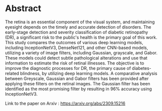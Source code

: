 # Abstract
The retina is an essential component of the visual system, and maintaining eyesight depends on the timely and accurate detection of disorders. The early-stage detection and severity classification of diabetic retinopathy (DR), a significant risk to the public's health is the primary goal of this work. This study compares the outcomes of various deep learning models, including InceptionNetV3, DenseNet121, and other CNN-based models, utilizing a variety of image filters, including Gaussian, grayscale, and Gabor. These models could detect subtle pathological alterations and use that information to estimate the risk of retinal illnesses. The objective is to improve the diagnostic processes for DR, the primary cause of diabetes-related blindness, by utilizing deep learning models. A comparative analysis between Greyscale, Gaussian and Gabor filters has been provided after applying these filters on the retinal images. The Gaussian filter has been identified as the most promising filter by resulting in 96% accuracy using InceptionNetV3.

Link to the paper on Arxiv : https://arxiv.org/abs/2309.15216
